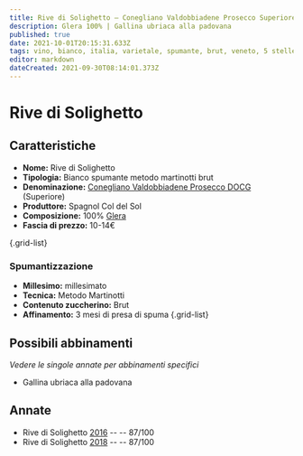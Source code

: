 ```yaml
---
title: Rive di Solighetto – Conegliano Valdobbiadene Prosecco Superiore DOCG – Spagnol Col del Sol – Veneto (IT) – 10-14€ – 3★-5★
description: Glera 100% | Gallina ubriaca alla padovana
published: true
date: 2021-10-01T20:15:31.633Z
tags: vino, bianco, italia, varietale, spumante, brut, veneto, 5 stelle, millesimato, 10-14€, metodo martinotti, glera, gallina ubriaca
editor: markdown
dateCreated: 2021-09-30T08:14:01.373Z
---
```


# Rive di Solighetto

## Caratteristiche
- **Nome:** Rive di Solighetto 
- **Tipologia:** Bianco spumante metodo martinotti brut
- **Denominazione:** [Conegliano Valdobbiadene Prosecco DOCG](/denominazioni/Veneto/DOCG/Conegliano-Valdobbiadene-Prosecco) (Superiore)
- **Produttore:** Spagnol Col del Sol 
- **Composizione:** 100% [Glera](/vitigni/Italia/bacca-bianca/glera) 
- **Fascia di prezzo:** 10-14€

{.grid-list}

### Spumantizzazione
- **Millesimo:** millesimato
- **Tecnica:** Metodo Martinotti
- **Contenuto zuccherino:** Brut
- **Affinamento:** 3 mesi di presa di spuma
{.grid-list}



## Possibili abbinamenti
*Vedere le singole annate per abbinamenti specifici*

- Gallina ubriaca alla padovana

## Annate

- Rive di Solighetto [2016](/vini/Italia/Veneto/Spagnol-Col-del-Sol/Rive-di-Solighetto/2016) -- <span class="star-3"></span> -- 87/100
- Rive di Solighetto [2018](/vini/Italia/Veneto/Spagnol-Col-del-Sol/Rive-di-Solighetto/2018) -- <span class="star-5"></span> -- 87/100
